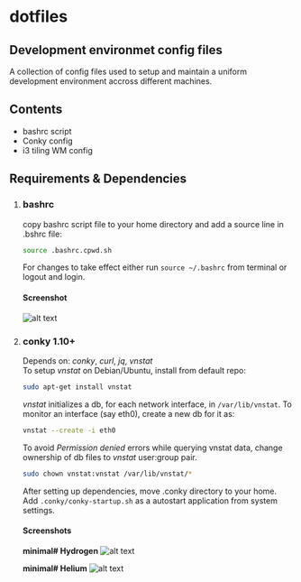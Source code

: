# dotfiles
## Development environmet config files

A collection of config files used to setup and maintain a uniform development environment accross different machines.

## Contents
- bashrc script
- Conky config
- i3 tiling WM config

## Requirements & Dependencies
1. ### bashrc
   copy bashrc script file to your home directory and add a source line in
.bshrc file:
   ```bash
   source .bashrc.cpwd.sh
   ```
   For changes to take effect either run ```source ~/.bashrc``` from terminal or logout and login.

   #### Screenshot

   ![alt text](https://github.com/cod3g3nki/dotfiles/raw/master/shell-shot.png "Bash prompt")

2. ### conky 1.10+
   Depends on: *conky*, *curl*, *jq*, *vnstat*  
   To setup *vnstat* on Debian/Ubuntu, install from default repo:  
   ```bash
   sudo apt-get install vnstat
   ```
   *vnstat* initializes a db, for each network interface, in
   ```/var/lib/vnstat```. To monitor an interface (say eth0), create a new db for it as:
   ```bash
   vnstat --create -i eth0
   ```
   To avoid *Permission denied* errors while querying vnstat data, change
ownership of db files to *vnstat* user:group pair.  
   ```bash
   sudo chown vnstat:vnstat /var/lib/vnstat/*
   ```
   After setting up dependencies, move .conky directory to your home. Add
   ```.conky/conky-startup.sh``` as a autostart application from system settings.

   #### Screenshots
   **minimal# Hydrogen**
   ![alt text](https://github.com/cod3g3nki/dotfiles/raw/master/conkyrc_minH_shot.png ".conkyrc_minH")

   **minimal# Helium**
   ![alt text](https://github.com/cod3g3nki/dotfiles/raw/master/conkyrc_minHe_shot.png ".conkyrc_minHe")

